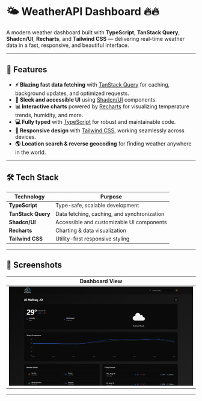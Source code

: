 # 🌤 WeatherAPI Dashboard 🔥🔥

A modern weather dashboard built with **TypeScript**, **TanStack Query**, **Shadcn/UI**, **Recharts**, and **Tailwind CSS** — delivering real-time weather data in a fast, responsive, and beautiful interface.

---

## 🚀 Features

- **⚡ Blazing fast data fetching** with [TanStack Query](https://tanstack.com/query) for caching, background updates, and optimized requests.
- **🎨 Sleek and accessible UI** using [Shadcn/UI](https://ui.shadcn.com/) components.
- **📊 Interactive charts** powered by [Recharts](https://recharts.org/) for visualizing temperature trends, humidity, and more.
- **💻 Fully typed** with [TypeScript](https://www.typescriptlang.org/) for robust and maintainable code.
- **📱 Responsive design** with [Tailwind CSS](https://tailwindcss.com/), working seamlessly across devices.
- **🌎 Location search & reverse geocoding** for finding weather anywhere in the world.

---

## 🛠 Tech Stack

| Technology         | Purpose                                     |
| ------------------ | ------------------------------------------- |
| **TypeScript**     | Type-safe, scalable development             |
| **TanStack Query** | Data fetching, caching, and synchronization |
| **Shadcn/UI**      | Accessible and customizable UI components   |
| **Recharts**       | Charting & data visualization               |
| **Tailwind CSS**   | Utility-first responsive styling            |

---

## 📸 Screenshots

| Dashboard View                                        |
| ----------------------------------------------------- |
| ![Dashboard Screenshot](/public/assets/Dashboard.png) |

---
